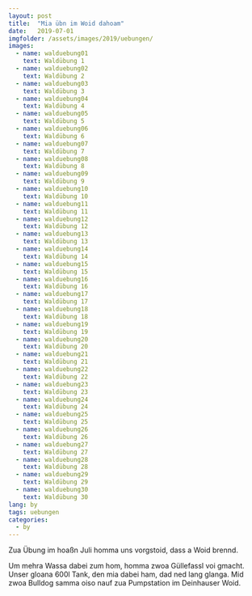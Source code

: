 ```yaml
---
layout: post
title:  "Mia übn im Woid dahoam"
date:   2019-07-01
imgfolder: /assets/images/2019/uebungen/
images:
  - name: walduebung01
    text: Waldübung 1
  - name: walduebung02
    text: Waldübung 2
  - name: walduebung03
    text: Waldübung 3
  - name: walduebung04
    text: Waldübung 4
  - name: walduebung05
    text: Waldübung 5
  - name: walduebung06
    text: Waldübung 6
  - name: walduebung07
    text: Waldübung 7
  - name: walduebung08
    text: Waldübung 8
  - name: walduebung09
    text: Waldübung 9
  - name: walduebung10
    text: Waldübung 10
  - name: walduebung11
    text: Waldübung 11
  - name: walduebung12
    text: Waldübung 12
  - name: walduebung13
    text: Waldübung 13
  - name: walduebung14
    text: Waldübung 14
  - name: walduebung15
    text: Waldübung 15
  - name: walduebung16
    text: Waldübung 16
  - name: walduebung17
    text: Waldübung 17
  - name: walduebung18
    text: Waldübung 18
  - name: walduebung19
    text: Waldübung 19
  - name: walduebung20
    text: Waldübung 20
  - name: walduebung21
    text: Waldübung 21
  - name: walduebung22
    text: Waldübung 22
  - name: walduebung23
    text: Waldübung 23
  - name: walduebung24
    text: Waldübung 24
  - name: walduebung25
    text: Waldübung 25
  - name: walduebung26
    text: Waldübung 26
  - name: walduebung27
    text: Waldübung 27
  - name: walduebung28
    text: Waldübung 28
  - name: walduebung29
    text: Waldübung 29
  - name: walduebung30
    text: Waldübung 30
lang: by
tags: uebungen
categories:
  - by
---
```

Zua Übung im hoaßn Juli homma uns vorgstoid, dass a Woid brennd.

Um mehra Wassa dabei zum hom, homma zwoa Güllefassl voi gmacht. Unser gloana 600l Tank, den mia dabei ham, dad ned lang glanga. Mid zwoa Bulldog samma oiso nauf zua Pumpstation im Deinhauser Woid.
